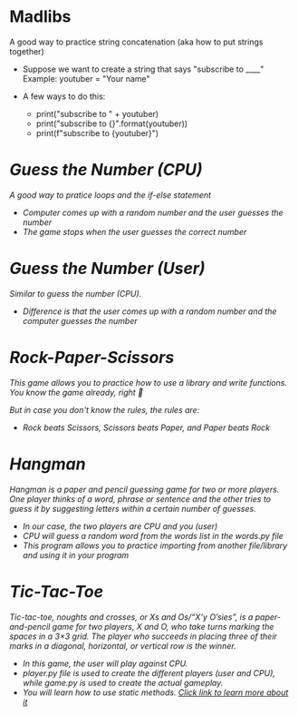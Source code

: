 # Madlibs

A good way to practice string concatenation (aka how to put strings together)

- Suppose we want to create a string that says "subscribe to \_\_\_\_"
  Example: youtuber = "Your name"

- A few ways to do this:
  - print("subscribe to " + youtuber)
  - print("subscribe to {}".format(youtuber))
  - print(f"subscribe to {youtuber}") <I will use this because it is the cleanest way to do it>

# Guess the Number (CPU)

A good way to pratice loops and the if-else statement

- Computer comes up with a random number and the user guesses the number
- The game stops when the user guesses the correct number

# Guess the Number (User)

Similar to guess the number (CPU).

- Difference is that the user comes up with a random number and the computer guesses the number

# Rock-Paper-Scissors

This game allows you to practice how to use a library and write functions.
You know the game already, right :eyes:

But in case you don't know the rules, the rules are:

- Rock beats Scissors, Scissors beats Paper, and Paper beats Rock

# Hangman

Hangman is a paper and pencil guessing game for two or more players. One player thinks of a word, phrase or sentence and the other tries to guess it by suggesting letters within a certain number of guesses.

- In our case, the two players are CPU and you (user)
- CPU will guess a random word from the words list in the words.py file
- This program allows you to practice importing from another file/library and using it in your program

# Tic-Tac-Toe

Tic-tac-toe, noughts and crosses, or Xs and Os/“X’y O’sies”, is a paper-and-pencil game for two players, X and O, who take turns marking the spaces in a 3×3 grid. The player who succeeds in placing three of their marks in a diagonal, horizontal, or vertical row is the winner.

- In this game, the user will play against CPU.
- player.py file is used to create the different players (user and CPU), while game.py is used to create the actual gameplay.
- You will learn how to use static methods. [Click link to learn more about it](https://www.geeksforgeeks.org/class-method-vs-static-method-python/)
